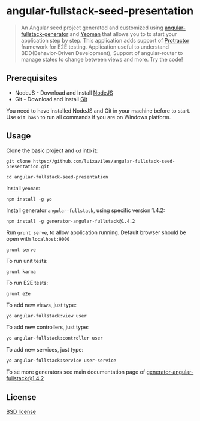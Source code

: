 angular-fullstack-seed-presentation
===================================
> An Angular seed project generated and customized using [angular-fullstack-generator](https://github.com/DaftMonk/generator-angular-fullstack) and [Yeoman](http://http://yeoman.io/) that allows you to to start your application step by step.
> This application adds support of [Protractor](https://github.com/angular/protractor) framework for E2E testing.
> Application useful to understand BDD(Behavior-Driven Development), Support of angular-router to manage states to change between views and more. Try the code!

## Prerequisites

* NodeJS - Download and Install [NodeJS](http://http://nodejs.org)
* Git - Download and Install [Git](http://git-scm.com)

You need to have installed NodeJS and Git in your machine before to start.
Use `Git bash` to run all commands if you are on Windows platform.

## Usage

Clone the basic project and `cd` into it:
```
git clone https://github.com/luixaviles/angular-fullstack-seed-presentation.git
```

```
cd angular-fullstack-seed-presentation
```

Install `yeoman`:
```
npm install -g yo
```

Install generator `angular-fullstack`, using specific version 1.4.2:
```
npm install -g generator-angular-fullstack@1.4.2
```

Run `grunt serve`, to allow application running. Default browser should be open with `localhost:9000`
```
grunt serve
```

To run unit tests:
```
grunt karma
```

To run E2E tests:
```
grunt e2e
```

To add new views, just type:
```bash
yo angular-fullstack:view user
```

To add new controllers, just type:
```bash
yo angular-fullstack:controller user
```

To add new services, just type:
```bash
yo angular-fullstack:service user-service
```

To se more generators see main documentation page of [generator-angular-fullstack@1.4.2](https://github.com/DaftMonk/generator-angular-fullstack/tree/v1.4.2)

## License

[BSD license](http://opensource.org/licenses/bsd-license.php)
